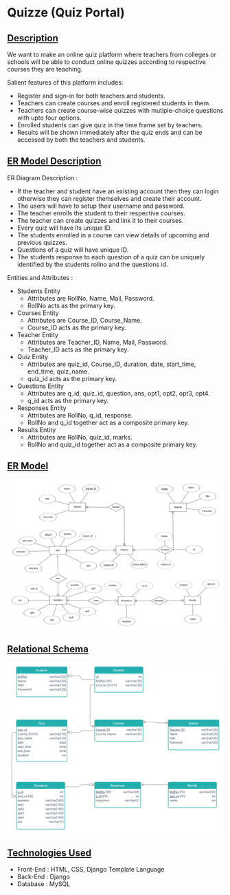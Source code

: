 # Quizze (Quiz Portal)
## [Description](https://github.com/avnishranwa7/Quiz/blob/main/Description)
We want to make an online quiz platform where teachers from colleges or schools will be able to conduct online quizzes according to respective courses they are teaching.

Salient features of this platform includes:
- Register and sign-in for both teachers and students.
- Teachers can create courses and enroll registered students in them.
- Teachers can create course-wise quizzes with mutiple-choice questions with upto four options.
- Enrolled students can give quiz in the time frame set by teachers.
- Results will be shown immediately after the quiz ends and can be accessed by both the teachers and students.
## [ER Model Description](https://github.com/avnishranwa7/Quiz/blob/main/ER%20Model%20Description)
ER Diagram Description :
-	If the teacher and student have an existing account then they can login otherwise they can register themselves and create their account.
-	The users will have to setup their username and password.
-	The teacher enrolls the student to their respective courses.
-	The teacher can create quizzes and link it to their courses.
-	Every quiz will have its unique ID.
-	The students enrolled in a course can view details of upcoming and previous quizzes.
-	Questions of a quiz will have unique ID.
-	The students response to each question of a quiz can be uniquely identified by the students rollno and the questions id.

Entities and Attributes : 
- Students Entity 
  - Attributes are RollNo, Name, Mail, Password.
  - RollNo acts as the primary key.
- Courses Entity 
  - Attributes are Course_ID, Course_Name.
  - Course_ID acts as the primary key.
- Teacher Entity
  - Attributes are Teacher_ID, Name, Mail, Password.
  - Teacher_ID acts as the primary key.
- Quiz Entity
  - Attributes are quiz_id, Course_ID, duration, date, start_time, end_time, quiz_name.
  - quiz_id acts as the primary key.
- Questions Entity
  - Attributes are q_id, quiz_id, question, ans, opt1, opt2, opt3, opt4.
  - q_id acts as the primary key.
- Responses Entity 
  - Attributes are RollNo, q_id, response.
  - RollNo and q_id together act as a composite primary key.
- Results Entity 
  - Attributes are RollNo, quiz_id, marks.
  - RollNo and quiz_id together act as a composite primary key.
## [ER Model](https://github.com/avnishranwa7/Quiz/blob/main/ER%20Model.png)
![alt text](https://github.com/avnishranwa7/Quiz/blob/main/ER%20Model.png)
## [Relational Schema](https://github.com/avnishranwa7/Quiz/blob/main/Relational%20Schema.jpg)
![alt text](https://github.com/avnishranwa7/Quiz/blob/main/Relational%20Schema.jpg)
## [Technologies Used](https://github.com/avnishranwa7/Quiz/blob/main/Technologies%20Used)
- Front-End : HTML, CSS, Django Template Language
- Back-End : Django
- Database : MySQL
